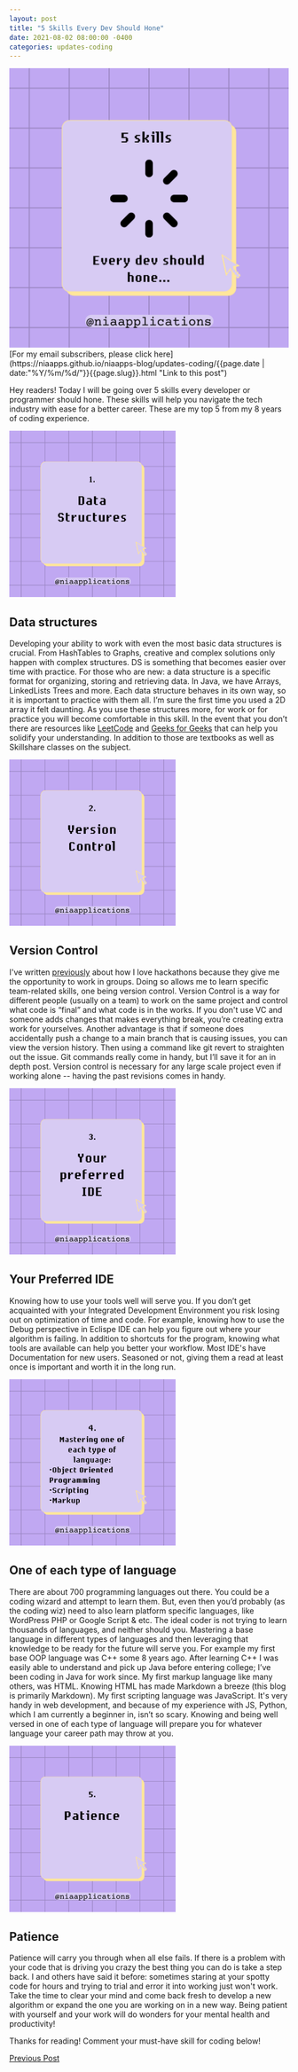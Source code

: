 ```yaml
---
layout: post
title: "5 Skills Every Dev Should Hone"
date: 2021-08-02 08:00:00 -0400
categories: updates-coding
---
```

<!-- HTML Meta Tags -->
<meta name="description" content="Crucial skills every developer should have.">
<div class="thumbnail">
  <img id="" src="/../../images/5.png" alt="5 Skills Every Dev Should Hone">
  </div>
<!-- Facebook Meta Tags -->
<meta property="og:url" content="">
<meta property="og:type" content="website">
<meta property="og:title" content="5 Skills Every Dev Should Hone">
<meta property="og:description" content="Crucial skills every developer should have.">
<meta property="og:image" content="/../../images/5.png">

<!-- Twitter Meta Tags -->
<meta name="twitter:card" content="summary_large_image">
<meta property="twitter:url" content="">
<meta name="twitter:title" content="5 Skills Every Dev Should Hone">
<meta name="twitter:description" content="Crucial skills every developer should have.">
<meta name="twitter:image" content="/../../images/5.png">

<div class="feed" markdown="1">
 [For my email subscribers, please click here](https://niaapps.github.io/niaapps-blog/updates-coding/{{page.date | date:"%Y/%m/%d/"}}{{page.slug}}.html "Link to this post")
</div>

Hey readers!
Today I will be going over 5 skills every developer or programmer should hone. These skills will help you navigate the tech industry with ease for a better career. These are my top 5 from my 8 years of coding experience.
<div class="scale-img">
  <img id="ds-dev" src="/../../images/1st.png" alt="graphic that says 1. Data Structures" width="300px" height="auto">
</div>

## Data structures

Developing your ability to work with even the most basic data structures is crucial. From HashTables to Graphs, creative and complex solutions only happen with complex structures. DS is something that becomes easier over time with practice. For those who are new: a data structure is a specific format for organizing, storing and retrieving data. In Java, we have Arrays, LinkedLists Trees and more. Each data structure behaves in its own way, so it is important to practice with them all. I’m sure the first time you used a 2D array it felt daunting. As you use these structures more, for work or for practice you will become comfortable in this skill. In the event that you don’t there are resources like <a href="https://leetcode.com/problemset/all/?search=data+structures&sort=ASCENDING&order=DIFFICULTY" target="_blank" title="LeetCode data structures problems">LeetCode</a> and <a href="https://www.geeksforgeeks.org/data-structures/" target="_blank" title="Geeks for Geeks Data Structures">Geeks for Geeks</a> that can help you solidify your understanding. In addition to those are textbooks as well as Skillshare classes on the subject.


<div class="scale-img">
  <img id="ds-dev" src="/../../images/2nd.png" alt="graphic that says 1. Data Structures" width="300px" height="auto">
</div>

## Version Control

I've written <a href="https://niaapps.github.io/niaapps-blog/updates-coding/2021/05/26/CUNY-Hackathon.html" target="_blank" title="CUNY Hackathon Post">previously</a> about how I love hackathons because they give me the opportunity to work in groups. Doing so allows me to learn specific team-related skills, one being version control. Version Control is a way for different people (usually on a team) to work on the same project and control what code is “final” and what code is in the works. If you don't use VC and someone adds  changes that makes everything break, you’re creating extra work for yourselves. Another advantage is that if someone does accidentally push a change to a main branch that is causing issues, you can view the version history. Then using a command like git revert to straighten out the issue. Git commands really come in handy, but I’ll save it for an in depth post. Version control is necessary for any large scale project even if working alone -- having the past revisions comes in handy.


<div class="scale-img">
  <img id="ds-dev" src="/../../images/3rd.png" alt="graphic that says 1. Data Structures" width="300px" height="auto">
</div>

## Your Preferred IDE

Knowing how to use your tools well will serve you. If you don’t get acquainted with your Integrated Development Environment you risk losing out on optimization of time and code. For example, knowing how to use the Debug perspective in Eclispe IDE can help you figure out where your algorithm is failing. In addition to shortcuts for the program, knowing what tools are available can help you better your workflow. Most IDE's have Documentation for new users. Seasoned or not, giving them a read at least once is important and worth it in the long run.

<div class="scale-img">
  <img id="ds-dev" src="/../../images/4th.png" alt="graphic that says 1. Data Structures" width="300px" height="auto">
</div>

## One of each type of language

There are about 700 programming languages out there. You could be a coding wizard and attempt to learn them. But, even then you’d probably (as the coding wiz) need to also learn platform specific languages, like WordPress PHP or Google Script & etc. The ideal coder is not trying to learn thousands of languages, and neither should you. Mastering a base language in different types of languages and then leveraging that knowledge to be ready for the future will serve you. For example my first base OOP language was C++ some 8 years ago. After learning C++ I was easily able to understand and pick up Java before entering college; I’ve been coding in Java for work since. My first markup language like many others, was HTML. Knowing HTML has made Markdown a breeze (this blog is primarily Markdown). My first scripting language was JavaScript. It's very handy in web development, and because of my experience with JS, Python, which I am currently a beginner in, isn’t so scary. Knowing and being well versed in one of each type of language will prepare you for whatever language your career path may throw at you. 

<div class="scale-img">
  <img id="ds-dev" src="/../../images/5th.png" alt="graphic that says 1. Data Structures" width="300px" height="auto">
</div>

## Patience

Patience will carry you through when all else fails. If there is a problem with your code that is driving you crazy the best thing you can do is take a step back. I and others have said it before: sometimes staring at your spotty code for hours and trying to trial and error it into working just won't work. Take the time to clear your mind and come back fresh to develop a new algorithm or expand the one you are working on in a new way. Being patient with yourself and your work will do wonders for your mental health and productivity!



Thanks for reading! Comment your must-have skill for coding below!

<!-- Buttons for Blog post update prev with last post regularly don't forget date and title-->
<div class="button-post">
   <a href="https://niaapps.github.io/niaapps-blog/updates-coding/2021/07/15/INIT-Hackathon.html" class="post-button" id="button-nxt">Previous Post</a>
    <!-- <a href="" class="post-button" id="button-nxt">Next Post</a> -->

  </div>